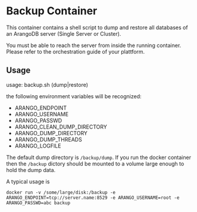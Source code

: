 # Backup Container

This container contains a shell script to dump and restore all
databases of an ArangoDB server (Single Server or Cluster).

You must be able to reach the server from inside the running
container. Please refer to the orchestration guide of your
plattform.

## Usage

usage: backup.sh (dump|restore) <passthrough options>

the following environment variables will be recognized:
 - ARANGO_ENDPOINT
 - ARANGO_USERNAME
 - ARANGO_PASSWD
 - ARANGO_CLEAN_DUMP_DIRECTORY
 - ARANGO_DUMP_DIRECTORY
 - ARANGO_DUMP_THREADS
 - ARANGO_LOGFILE

The default dump directory is `/backup/dump`. If you run the docker
container then the `/backup` dictory should be mounted to a volume
large enough to hold the dump data.

A typical usage is

    docker run -v /some/large/disk:/backup -e ARANGO_ENDPOINT=tcp://server.name:8529 -e ARANGO_USERNAME=root -e ARANGO_PASSWD=abc backup

